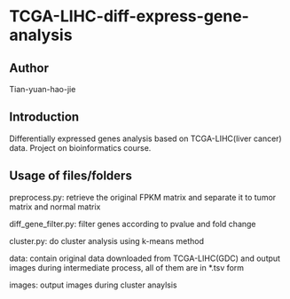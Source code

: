 # TCGA-LIHC-diff-express-gene-analysis
## Author
Tian-yuan-hao-jie
## Introduction
Differentially expressed genes analysis based on TCGA-LIHC(liver cancer) data. Project on bioinformatics course.
## Usage of files/folders
preprocess.py: retrieve the original FPKM matrix and separate it to tumor matrix and normal matrix


diff_gene_filter.py: filter genes according to pvalue and fold change

cluster.py: do cluster analysis using k-means method

data: contain original data downloaded from TCGA-LIHC(GDC) and output images during intermediate process, all of them are in *.tsv form

images: output images during cluster anaylsis
